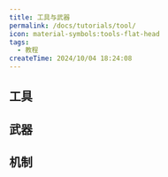 ```yaml
---
title: 工具与武器
permalink: /docs/tutorials/tool/
icon: material-symbols:tools-flat-head
tags:
  - 教程
createTime: 2024/10/04 18:24:08
---
```

## 工具
<CardGrid>
<LinkCard title="锤" href="/docs/tutorials/tool/hammer" description="耐久高、挖掘速度快，但不可以挖掘矿石，伤害低" />
<LinkCard title="撬棍" href="/docs/tutorials/tool/crowbar" description="伤害高、挖掘速度快；可挖掘方块数量少，耐久低" />
<LinkCard title="锥" href="/docs/tutorials/tool/awl" description="伤害高；耐久低，是合成小刀必不可少的材料" />
</CardGrid>

## 武器
<CardGrid>
<LinkCard title="小刀" href="/docs/tutorials/tool/knife" description="有附加效果，耐久高但伤害低" />
<LinkCard title="匕首" href="/docs/tutorials/tool/dagger" description="伤害高；耐久低，造成纯物理伤害" />
<LinkCard title="阔剑" href="/docs/tutorials/tool/boardsword" description="可释放法术攻击，耐久与剑相当，但近战伤害低" />
</CardGrid>

## 机制
<CardGrid>
<LinkCard title="附加效果" href="/docs/tutorials/tool/skill" description="使用模组内工具、武器时的特殊效果" />
<LinkCard title="法术攻击" href="/docs/tutorials/tool/magic-attack" description="嘣！嘣嘣！嘣嘣嘣！" />
</CardGrid>